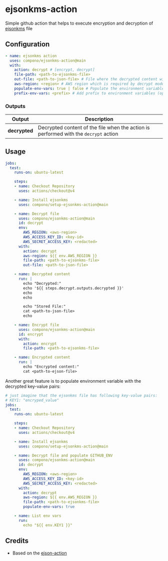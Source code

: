 # ejsonkms-action

Simple github action that helps to execute encryption and decryption of [ejsonkms](https://github.com/envato/ejsonkms) file

## Configuration

```yaml
- name: ejsonkms action
  uses: compono/ejsonkms-action@main
  with:
    action: decrypt # [encrypt, decrypt]
    file-path: <path-to-ejsonkms-file>
    out-file: <path-to-json-file> # File where the decrypted content will be stored (optional)
    aws-region: <region> # AWS region which is required by decrypt mode (optional)
    populate-env-vars: true | false # Populate the environment variables with the decrypted key-pairs content (optional)
    prefix-env-vars: <prefix> # Add prefix to environment variables (optional)
```

### Outputs

| Output     | Description                                       |
|------------|---------------------------------------------------|
| **decrypted**  | Decrypted content of the file when the action is performed with the `decrypt` action |

## Usage

```yaml
jobs:
  test:
    runs-on: ubuntu-latest

    steps:
    - name: Checkout Repository
      uses: actions/checkout@v4

    - name: Install ejsonkms
      uses: compono/setup-ejsonkms-action@main

    - name: Decrypt file
      uses: compono/ejsonkms-action@main
      id: decrypt
      env:
        AWS_REGION: <aws-region>
        AWS_ACCESS_KEY_ID: <key-id>
        AWS_SECRET_ACCESS_KEY: <redacted>
      with:
        action: decrypt
        aws-region: ${{ env.AWS_REGION }}
        file-path: <path-to-ejsonkms-file>
        out-file: <path-to-json-file>

    - name: Decrypted content
      run: |
        echo "Decrypted:"
        echo '${{ steps.decrypt.outputs.decrypted }}'
        echo
        echo

        echo "Stored File:"
        cat <path-to-json-file>
        echo

    - name: Encrypt file
      uses: compono/ejsonkms-action@main
      id: encrypt
      with:
        action: encrypt
        file-path: <path-to-ejsonkms-file>

    - name: Encrypted content
      run: |
        echo "Encrypted content:"
        cat <path-to-ejson-file>
```

Another great feature is to populate environment variable with the decrypted key-value pairs:

```yaml
# just imagine that the ejsonkms file has following key-value pairs:
# KEY1: "encryped_value"
jobs:
  test:
    runs-on: ubuntu-latest

    steps:
    - name: Checkout Repository
      uses: actions/checkout@v4

    - name: Install ejsonkms
      uses: compono/setup-ejsonkms-action@main

    - name: Decrypt file and populate GITHUB_ENV
      uses: compono/ejsonkms-action@main
      id: decrypt
      env:
        AWS_REGION: <aws-region>
        AWS_ACCESS_KEY_ID: <key-id>
        AWS_SECRET_ACCESS_KEY: <redacted>
      with:
        action: decrypt
        aws-region: ${{ env.AWS_REGION }}
        file-path: <path-to-ejsonkms-file>
        populate-env-vars: true

    - name: List env vars
      run:
        echo "${{ env.KEY1 }}"
```

## Credits

* Based on the [ejson-action](https://github.com/Drafteame/ejson-action)
